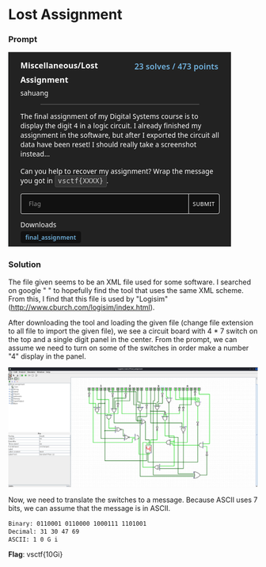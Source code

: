 # Lost Assignment

### Prompt
![Prompt](images/prompt.png)

### Solution
The file given seems to be an XML file used for some software.
I searched on google "<lib desc="#Wiring" name="0"/>   <lib desc="#Gates" name="1"/>   <lib desc="#Plexers" name="2"/>   <lib desc="#Arithmetic" name="3"/>   <lib desc="#Memory" name="4">     <tool name="ROM">" to hopefully find the tool that uses the same XML scheme. 
From this, I find that this file is used by "Logisim" (http://www.cburch.com/logisim/index.html).

After downloading the tool and loading the given file (change file extension to all file to import the given file), we see a circuit board with 4 * 7 switch on the top and a single digit panel in the center.
From the prompt, we can assume we need to turn on some of the switches in order make a number "4" display in the panel.

![logisim](images/logisim.png)

Now, we need to translate the switches to a message. 
Because ASCII uses 7 bits, we can assume that the message is in ASCII.

```
Binary: 0110001 0110000 1000111 1101001
Decimal: 31 30 47 69
ASCII: 1 0 G i
```

**Flag**: vsctf{10Gi}
